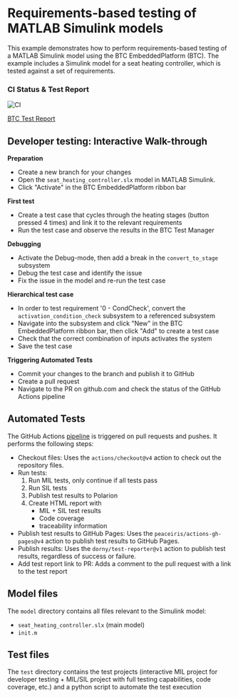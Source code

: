 # Requirements-based testing of MATLAB Simulink models
This example demonstrates how to perform requirements-based testing of a MATLAB Simulink model using the BTC EmbeddedPlatform (BTC). The example includes a Simulink model for a seat heating controller, which is tested against a set of requirements.

### CI Status & Test Report
![CI](https://github.com/btc-embedded/requirements-based-testing/actions/workflows/pipeline.yml/badge.svg)

[BTC Test Report](https://btc_embedded.github.io/requirements-based-testing/seat_heating_controller.html)

## Developer testing: Interactive Walk-through
**Preparation**
- Create a new branch for your changes
- Open the `seat_heating_controller.slx` model in MATLAB Simulink.
- Click "Activate" in the BTC EmbeddedPlatform ribbon bar

**First test**
- Create a test case that cycles through the heating stages (button pressed 4 times) and link it to the relevant requirements
- Run the test case and observe the results in the BTC Test Manager

**Debugging**
- Activate the Debug-mode, then add a break in the `convert_to_stage` subsystem
- Debug the test case and identify the issue
- Fix the issue in the model and re-run the test case

**Hierarchical test case**
- In order to test requirement '0 - CondCheck', convert the `activation_condition_check` subsystem to a referenced subsystem
- Navigate into the subsystem and click "New" in the BTC EmbeddedPlatform ribbon bar, then click "Add" to create a test case
- Check that the correct combination of inputs activates the system
- Save the test case

**Triggering Automated Tests**
- Commit your changes to the branch and publish it to GitHub
- Create a pull request
- Navigate to the PR on github.com and check the status of the GitHub Actions pipeline

## Automated Tests 
The GitHub Actions [pipeline](.github/workflows/pipeline.yml) is triggered on pull requests and pushes. It performs the following steps:
- Checkout files: Uses the `actions/checkout@v4` action to check out the repository files.
- Run tests:
    1. Run MIL tests, only continue if all tests pass
    2. Run SIL tests
    3. Publish test results to Polarion
    4. Create HTML report with
        - MIL + SIL test results
        - Code coverage
        - traceability information
- Publish test results to GitHub Pages: Uses the `peaceiris/actions-gh-pages@v4` action to publish test results to GitHub Pages.
- Publish results: Uses the `dorny/test-reporter@v1` action to publish test results, regardless of success or failure.
- Add test report link to PR: Adds a comment to the pull request with a link to the test report


## Model files
The `model` directory contains all files relevant to the Simulink model:
- `seat_heating_controller.slx` (main model)
- `init.m`


## Test files
The `test` directory contains the test projects (interactive MIL project for developer testing + MIL/SIL project with full testing capabilities, code coverage, etc.) and a python script to automate the test execution
